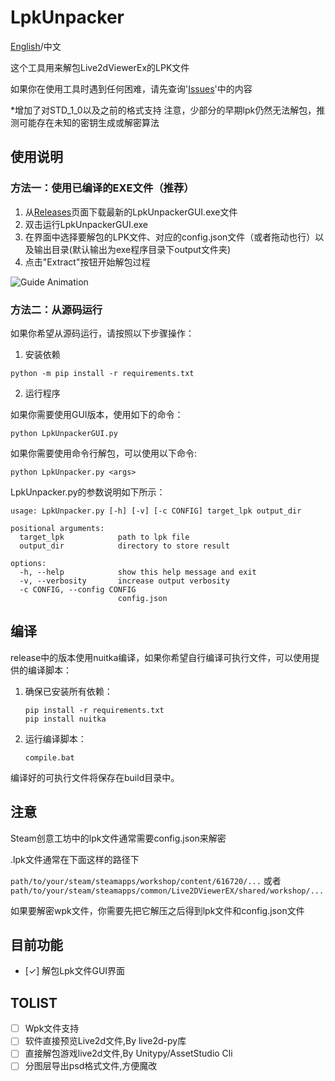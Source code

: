 # LpkUnpacker
[English](https://github.com/ihopenot/LpkUnpacker/blob/master/README_en.md)/中文

这个工具用来解包Live2dViewerEx的LPK文件

如果你在使用工具时遇到任何困难，请先查询'[Issues](https://github.com/ihopenot/LpkUnpacker/issues)'中的内容

*增加了对STD_1_0以及之前的格式支持
注意，少部分的早期lpk仍然无法解包，推测可能存在未知的密钥生成或解密算法

## 使用说明

### 方法一：使用已编译的EXE文件（推荐）

1. 从[Releases](https://github.com/Moeary/LpkUnpackerGUI/releases/tag/Gold)页面下载最新的LpkUnpackerGUI.exe文件
2. 双击运行LpkUnpackerGUI.exe
3. 在界面中选择要解包的LPK文件、对应的config.json文件（或者拖动也行）以及输出目录(默认输出为exe程序目录下output文件夹)
4. 点击"Extract"按钮开始解包过程

![Guide Animation](Img/Guide.gif)

### 方法二：从源码运行

如果你希望从源码运行，请按照以下步骤操作：

1. 安装依赖
```
python -m pip install -r requirements.txt
```

2. 运行程序

如果你需要使用GUI版本，使用如下的命令：

```
python LpkUnpackerGUI.py
```

如果你需要使用命令行解包，可以使用以下命令:
```
python LpkUnpacker.py <args>
```

LpkUnpacker.py的参数说明如下所示：

```
usage: LpkUnpacker.py [-h] [-v] [-c CONFIG] target_lpk output_dir

positional arguments:
  target_lpk            path to lpk file
  output_dir            directory to store result

options:
  -h, --help            show this help message and exit
  -v, --verbosity       increase output verbosity
  -c CONFIG, --config CONFIG
                        config.json
```

## 编译

release中的版本使用nuitka编译，如果你希望自行编译可执行文件，可以使用提供的编译脚本：

1. 确保已安装所有依赖：
   ```
   pip install -r requirements.txt
   pip install nuitka
   ```
   
2. 运行编译脚本：
   ```
   compile.bat
   ```

编译好的可执行文件将保存在build目录中。

## 注意

Steam创意工坊中的lpk文件通常需要config.json来解密

.lpk文件通常在下面这样的路径下

`path/to/your/steam/steamapps/workshop/content/616720/...` 或者 `path/to/your/steam/steamapps/common/Live2DViewerEX/shared/workshop/...`

如果要解密wpk文件，你需要先把它解压之后得到lpk文件和config.json文件

## 目前功能

- [✓] 解包Lpk文件GUI界面

## TOLIST
- [ ] Wpk文件支持
- [ ] 软件直接预览Live2d文件,By live2d-py库
- [ ] 直接解包游戏live2d文件,By Unitypy/AssetStudio Cli
- [ ] 分图层导出psd格式文件,方便魔改

<!-- ## 目录结构

```
.
├── Core
│   ├── lpk_loader.py
│   └── utils.py
├── LpkUnpacker.py
├── README.md
├── output              <==
├── requirements.txt
└── lpkfolder           <==
    ├── target.lpk      <==
    └── config.json     <==
```

## 使用方法

1. clone这个仓库
2. 在仓库目录下新建output和lpkfolder两个文件夹
3. 把你的lpk和config.json丢到lpkfolder里去
4. 在仓库目录下运行```python LpkUnpacker.py -c lpkfolder/config.json lpkfolder/target.lpk output```

使用pycharm请自行搜索怎么添加python启动参数 -->